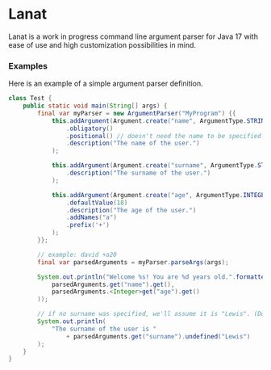 # Lanat

Lanat is a work in progress command line argument parser for Java 17 with ease
of use and high customization possibilities in mind.

### Examples
Here is an example of a simple argument parser definition.

```java
class Test {
	public static void main(String[] args) {
		final var myParser = new ArgumentParser("MyProgram") {{
			this.addArgument(Argument.create("name", ArgumentType.STRING())
				.obligatory()
				.positional() // doesn't need the name to be specified
				.description("The name of the user.")
			);

			this.addArgument(Argument.create("surname", ArgumentType.STRING())
				.description("The surname of the user.")
			);

			this.addArgument(Argument.create("age", ArgumentType.INTEGER())
				.defaultValue(18)
				.description("The age of the user.")
				.addNames("a")
				.prefix('+')
			);
		}};

		// example: david +a20
		final var parsedArguments = myParser.parseArgs(args);

		System.out.println("Welcome %s! You are %d years old.".formatted(
			parsedArguments.get("name").get(),
			parsedArguments.<Integer>get("age").get()
		));

		// if no surname was specified, we'll assume it is "Lewis". (Don't ask why)
		System.out.println(
			"The surname of the user is "
				+ parsedArguments.get("surname").undefined("Lewis")
		);
	}
}
```